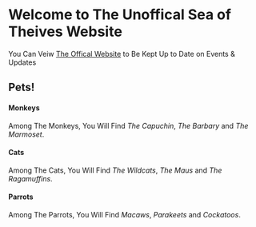# Welcome to The Unoffical Sea of Theives Website

You Can Veiw [The Offical Website](www.seaofthieves.com) to Be Kept Up to Date on Events & Updates

## Pets!
#### Monkeys
 Among The Monkeys, You Will Find _The Capuchin_, _The Barbary_ and _The Marmoset_.
#### Cats
Among The Cats, You Will Find _The Wildcats_, _The Maus_ and _The Ragamuffins_.
#### Parrots
Among The Parrots, You Will Find _Macaws_, _Parakeets_ and _Cockatoos_.
